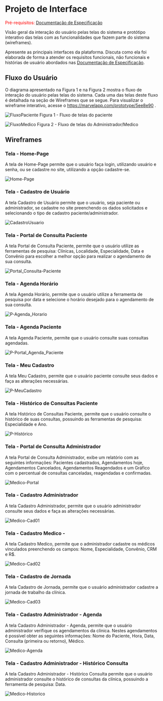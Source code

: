 
# Projeto de Interface

<span style="color:red">Pré-requisitos: <a href="2-Especificação do Projeto.md"> Documentação de Especificação</a></span>

Visão geral da interação do usuário pelas telas do sistema e protótipo interativo das telas com as funcionalidades que fazem parte do sistema (wireframes).

 Apresente as principais interfaces da plataforma. Discuta como ela foi elaborada de forma a atender os requisitos funcionais, não funcionais e histórias de usuário abordados nas <a href="2-Especificação do Projeto.md"> Documentação de Especificação</a>.

## Fluxo do Usuário
O diagrama apresentado na Figura 1 e na Figura 2 mostra o fluxo de interação do usuário pelas telas do sistema. Cada uma das telas deste fluxo é detalhada na seção de Wireframes que se segue. Para visualizar o wireframe interativo, acesse o <https://marvelapp.com/prototype/5ee8e90> .

![FluxoPaciente](img/F-Paciente.jpg)
Figura 1 - Fluxo de telas do paciente

![FluxoMedico](img/Fluxo-Medico-02.jpg)
Figura 2 - Fluxo de telas do Administrador/Medico

## Wireframes

### Tela - Home-Page
A tela de Home-Page permite que o usuário faça login, utilizando usuário e senha, ou se cadastre no site, utilizando a opção cadastre-se.

![Home-Page](img/Home-02.JPG)

### Tela - Cadastro de Usuário
A tela Cadastro de Usuário permite que o usuário, seja paciente ou administrador, se cadastre no site preenchendo os dados solicitados e selecionando o tipo de cadastro paciente/administrador.

![CadastroUsuario](img/Cadastro-02.JPG)

### Tela - Portal de Consulta Paciente
A tela Portal de Consulta Paciente, permite que o usuário utilize as ferramentas de pesquisa: Clínicas, Localidade, Especialidade, Data e Convênio para escolher a melhor opção para realizar o agendamento de sua consulta.

![Portal_Consulta-Paciente](img/P-Portal_Consulta-02.JPG)

### Tela - Agenda Horário
A tela Agenda Horário, permite que o usuário utilize a ferramenta de pesquisa por data e selecione o horário desejado para o agendamento de sua consulta.

![P-Agenda_Horario](img/P-Agenda_Horario-02.JPG)

### Tela - Agenda Paciente
A tela Agenda Paciente, permite que o usuário consulte suas consultas agendadas.

![P-Portal_Agenda_Paciente](img/P-Portal_Agenda_Paciente-02.JPG)

### Tela - Meu Cadastro
A tela Meu Cadastro, permite que o usuário paciente consulte seus dados e faça as alterações necessárias.

![P-MeuCadastro](img/P-MeuCadastro-02.JPG)

### Tela - Histórico de Consultas Paciente
A tela Histórico de Consultas Paciente, permite que o usuário consulte o histórico de suas consultas, possuindo as ferramentas de pesquisa: Especialidade e Ano.

![P-Histórico](img/P-Histórico-02.JPG)


### Tela - Portal de Consulta Administrador
A tela Portal de Consulta Administrador, exibe um relatório com as seguintes informações: Pacientes cadastrados, Agendamentos hoje, Agendamentos Cancelados, Agendamentos Reagendados e um Gráfico com o percentual de consultas canceladas, reagendadas e confirmadas. 

![Medico-Portal](img/M-Portal-02.JPG)

### Tela - Cadastro Administrador
A tela Cadastro Administrador, permite que o usuário administrador consulte seus dados e faça as alterações necessárias.

![Medico-Cad01](img/M-MeuCadastro-02.JPG)

### Tela - Cadastro Medico - 
A tela Cadastro Medico, permite que o administrador cadastre os médicos vinculados preenchendo os campos: Nome, Especialidade, Convênio, CRM e R$.

![Medico-Cad02](img/M-MeuCadastro-Espec-02.JPG)

### Tela - Cadastro de Jornada
A tela Cadastro de Jornada, permite que o usuário administrador cadastre a jornada de trabalho da clínica.

![Medico-Cad03](img/M-MeuCadastro-Jornada-02.JPG)

### Tela - Cadastro Administrador - Agenda
A tela Cadastro Administrador - Agenda, permite que o usuário administrador verifique os agendamentos da clínica. Nestes agendamentos é possível obter as seguintes informações: Nome do Paciente, Hora, Data, Consulta (primeira ou retorno), Médico.

![Medico-Agenda](img/M-AgendaMedica-02.JPG)

### Tela - Cadastro Administrador - Histórico Consulta
A tela Cadastro Administrador - Histórico Consulta permite que o usuário administrador consulte o histórico de consultas da clínica, possuindo a ferramenta de pesquisa: Data.

![Medico-Historico](img/M-Historico-02.JPG)
